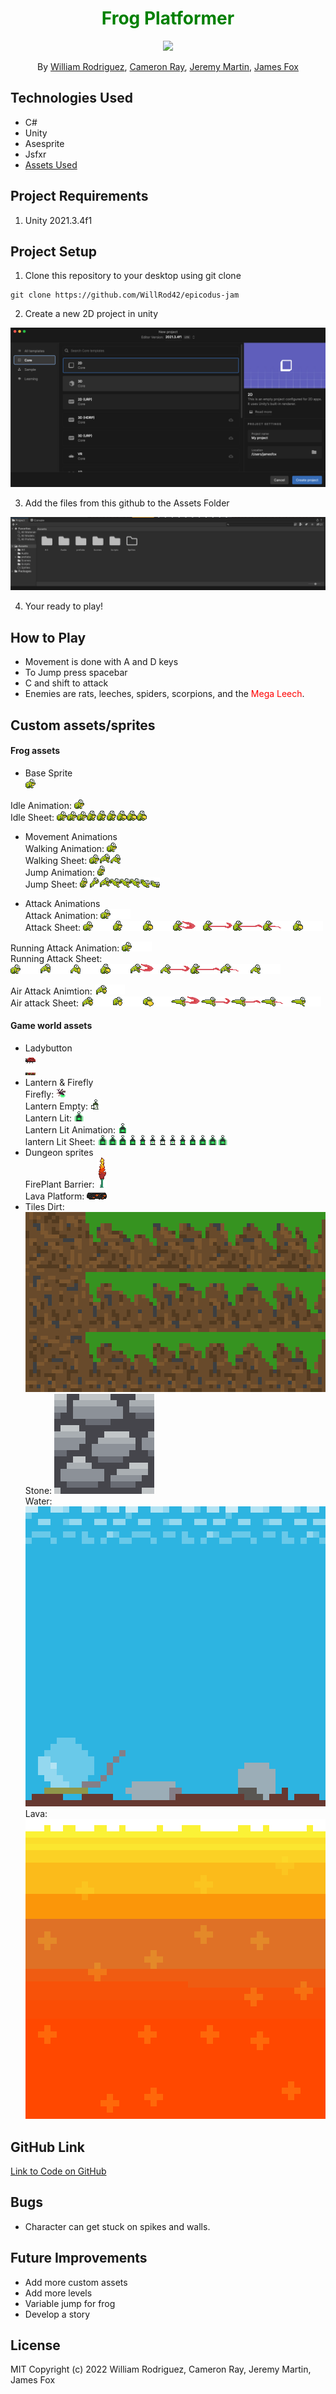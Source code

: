 <h1 align="center" style="color:green">Frog Platformer </h1>

<p align="center">
    <img src="https://media3.giphy.com/media/9u1J84ZtCSl9K/giphy.gif?cid=790b76117931eb6fd06ee9324ed9853668162497f525bb10&rid=giphy.gif&ct=g">
</p>
<p align="center">By <a href="https://github.com/WillRod42">William Rodriguez</a>, <a href="https://github.com/CamLRay">Cameron Ray</a>, <a href="https://github.com/JeremyM45">Jeremy Martin</a>, <a href="https://github.com/jfox25">James Fox</a>
</p>

## Technologies Used

- C#
- Unity
- Asesprite
- Jsfxr
- [Assets Used](https://assetstore.unity.com/packages/2d/characters/pixel-monster-pack-75508#description) 

## Project Requirements

1. Unity 2021.3.4f1

## Project Setup

1. Clone this repository to your desktop using git clone

```
git clone https://github.com/WillRod42/epicodus-jam
```
2. Create a new 2D project in unity

 ![Instruction text](images/Screenshot1.png)

3. Add the files from this github to the Assets Folder

 ![Instruction Text](images/Screenshot2.png)

4. Your ready to play!
## How to Play
* Movement is done with A and D keys
* To Jump press spacebar
* C and shift to attack
* Enemies are rats, leeches, spiders, scorpions, and the <span style="color:red"> Mega Leech</span>. 

## Custom assets/sprites
#### Frog assets
* Base Sprite<br>
 ![Frog Sprite](art/sprites/frog-sprite.png)<br>

 Idle Animation: ![Idle animation](images/idle-animation.gif)<br>
 Idle Sheet: ![Idle animation sheet](art/sprites/Idle-Sheet.png)<br>

* Movement Animations<br>
 Walking Animation: ![walk animation](images/walking.gif)<br> 
 Walking Sheet: ![walk animation sheet](art/sprites/walking-sheet.png)<br> 
 Jump Animation: ![jump animation](images/jump.gif)<br>
 Jump Sheet: ![walk animation sheet](art/sprites/jumping-sheet-longer.png)<br> 

* Attack Animations<br>
 Attack Animation: ![attack animation](images/Attack-Anim.gif)<br>
 Attack Sheet: ![attack animation sheet](art/sprites/Ground-attack-sheet.png)<br>

 Running Attack Animation: ![running attack animation](images/Running-Attack-Anim.gif)<br>
 Running Attack Sheet: ![running attack animation sheet](art/sprites/walking-attack-sheet-updated.png)<br>

 Air Attack Animtion: ![air attack animation](images/air-Attack-Anim.gif)<br>
 Air attack Sheet: ![air attack animation sheet](art/sprites/AirAttack-sheet.png)<br>


#### Game world assets
* Ladybutton<br>
 ![Ladybutton unpressed](art/sprites/lady-button-default.png)<br>
 ![Ladybutton squashed](art/sprites/lady-button-squashed.png)<br>
* Lantern & Firefly<br>
 Firefly: ![Firefly](art/sprites/firefly.png)<br>
 Lantern Empty: ![Lantern Empty](art/sprites/lantern-inactive.png)<br>
 Lantern Lit: ![lantern Active](art/sprites/lantern-active.png)<br>
 Lantern Lit Animation: ![lantern Active Animation](images/lantern-li-2.gif)<br>
 lantern Lit Sheet: ![lantern Active Sheet](art/sprites/lantern-active-sheet.png)<br>
 * Dungeon sprites<br>
 FirePlant Barrier: ![fire plant](art/sprites/fire-plant.png)<br>
 Lava Platform: ![lava platform](art/sprites/lavaplatform.png)<br>
* Tiles
 Dirt: ![dirt tiles](art/sprites/dirt.png)<br> 
 Stone: ![stone tile](art/sprites/stone.png)<br> 
 Water: ![water tiles](images/water-tileset.png)<br> 
 Lava: ![lava tiles](images/lava.png)<br> 



## GitHub Link

[Link to Code on GitHub](https://github.com/WillRod42/epicodus-jam)

## Bugs

- Character can get stuck on spikes and walls.

## Future Improvements

- Add more custom assets
- Add more levels
- Variable jump for frog
- Develop a story

## License

MIT
Copyright (c) 2022 William Rodriguez, Cameron Ray, Jeremy Martin, James Fox

